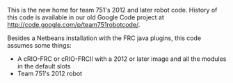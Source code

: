 This is the new home for team 751's 2012 and later robot code.
History of this code is available in our old Google Code project at http://code.google.com/p/team751robotcode/.

Besides a Netbeans installation with the FRC java plugins, this code assumes some things:
* A cRIO-FRC or cRIO-FRCII with a 2012 or later image and all the modules in the default slots
* Team 751's 2012 robot